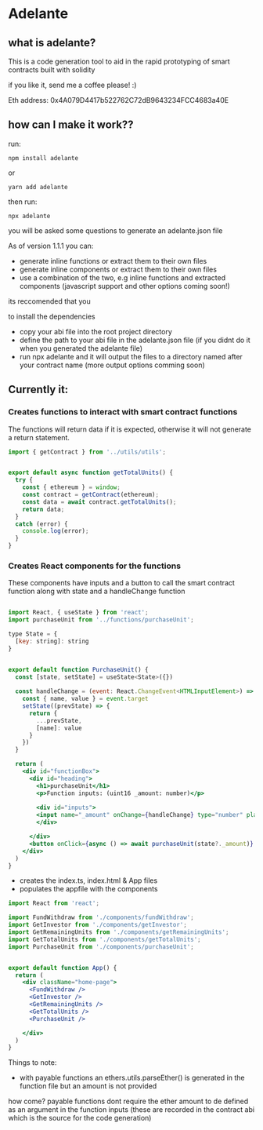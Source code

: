 # Adelante

## what is adelante?
This is a code generation tool to aid in the rapid prototyping of smart contracts built with solidity

if you like it, send me a coffee please! :)

Eth address: 0x4A079D4417b522762C72dB9643234FCC4683a40E
## how can I make it work??
run:
  
```
npm install adelante
```

or

```
yarn add adelante
```

then run:

```
npx adelante
```

you will be asked some questions to generate an adelante.json file

As of version 1.1.1 you can:
- generate inline functions or extract them to their own files
- generate inline components or extract them to their own files
- use a combination of the two, e.g inline functions and extracted components
(javascript support and other options coming soon!)

its reccomended that you

to install the dependencies
- copy your abi file into the root project directory
- define the path to your abi file in the adelante.json file (if you didnt do it when you generated the adelante file)
- run npx adelante and it will output the files to a directory named after your contract name
(more output options comming soon)

## Currently it:

### Creates functions to interact with smart contract functions

The functions will return data if it is expected, otherwise it will not generate a return statement.

```js
import { getContract } from '../utils/utils';


export default async function getTotalUnits() {
  try {
    const { ethereum } = window;
    const contract = getContract(ethereum);
    const data = await contract.getTotalUnits();
    return data;
  }
  catch (error) {
    console.log(error);
  }
}
```
### Creates React components for the functions
These components have inputs and a button to call the smart contract function along with state and a handleChange function

```jsx

import React, { useState } from 'react';
import purchaseUnit from '../functions/purchaseUnit';

type State = {
  [key: string]: string
}


export default function PurchaseUnit() {
  const [state, setState] = useState<State>({})
  
  const handleChange = (event: React.ChangeEvent<HTMLInputElement>) => {
    const { name, value } = event.target
    setState((prevState) => {
      return {
        ...prevState,
        [name]: value
      }
    })
  }

  return (
    <div id="functionBox">
      <div id="heading">
        <h1>purchaseUnit</h1>
        <p>Function inputs: (uint16 _amount: number)</p>
        
        <div id="inputs">
        <input name="_amount" onChange={handleChange} type="number" placeholder="_amount"/>
        </div>

      </div>
      <button onClick={async () => await purchaseUnit(state?._amount)} value="">purchaseUnit</button>
    </div>
  )
}

```
- creates the index.ts, index.html & App files 
- populates the appfile with the components

```jsx
import React from 'react';

import FundWithdraw from './components/fundWithdraw';
import GetInvestor from './components/getInvestor';
import GetRemainingUnits from './components/getRemainingUnits';
import GetTotalUnits from './components/getTotalUnits';
import PurchaseUnit from './components/purchaseUnit';


export default function App() {
  return (
    <div className="home-page">
      <FundWithdraw />
      <GetInvestor />
      <GetRemainingUnits />
      <GetTotalUnits />
      <PurchaseUnit />

    </div>
  )
}
```


Things to note: 

- with payable functions an ethers.utils.parseEther() is generated in the function file but an amount is not provided

how come? 
payable functions dont require the ether amount to de defined as an argument in the function inputs (these are recorded in the contract abi which is the source for the code generation)

